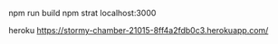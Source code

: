 npm run build
npm strat
localhost:3000

heroku
https://stormy-chamber-21015-8ff4a2fdb0c3.herokuapp.com/
